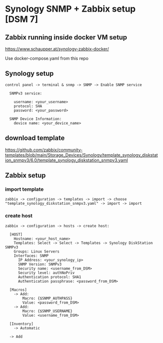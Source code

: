 # Synology SNMP + Zabbix setup [DSM 7]

## Zabbix running inside docker VM setup 
https://www.schaupper.at/synology-zabbix-docker/

Use docker-compose.yaml from this repo

## Synology setup
```
control panel -> terminal & snmp -> SNMP -> Enable SNMP service
```
```
  SNMPv3 service:
  
    username: <your_username>
    protocol: SHA
    password: <your_password>
        
  SNMP Device Information:
    device name: <your_device_name>
```
## download template
https://github.com/zabbix/community-templates/blob/main/Storage_Devices/Synology/template_synology_diskstation_snmpv3/6.0/template_synology_diskstation_snmpv3.yaml

## Zabbix setup
### import template
```
zabbix -> configuration -> templates -> import -> choose "template_synology_diskstation_snmpv3.yaml" -> import -> import
```
### create host
```
zabbix -> configuration -> hosts -> create host:

  [HOST]
    Hostname: <your_host_name>
    Templates: Select -> Select -> Templates -> Synology DiskStation SNMPv3
    Groups: Linux Servers
    Interfaces: SNMP
      IP Address: <your_synology_ip>
      SNMP Version: SNMPv3
      Security name: <username_from_DSM>
      Security level: authNoPriv
      Authentication protocol: SHA1
      Authentication passphrase: <password_from_DSM>
      
  [Macros]
    -> Add:
        Macro: {$SNMP_AUTHPASS}
        Value: <password_from_DSM>
    -> Add:
        Macro: {$SNMP_USERNAME}
        Value: <username_from_DSM>    
        
  [Inventory]
    -> Automatic

  -> Add
```
